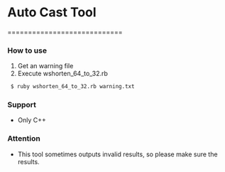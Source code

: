 # Auto Cast Tool
============================
### How to use
1. Get an warning file
2. Execute wshorten_64_to_32.rb
```Bash
 $ ruby wshorten_64_to_32.rb warning.txt
```

### Support
- Only C++

### Attention
- This tool sometimes outputs invalid results, so please make sure the results.
